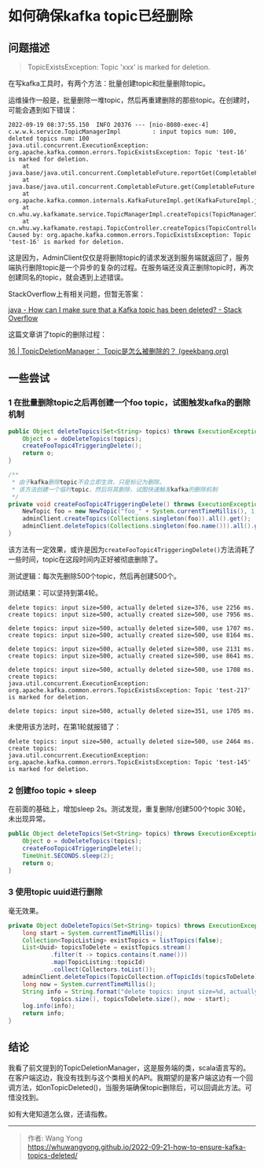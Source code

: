 # 如何确保kafka topic已经删除


## 问题描述

> TopicExistsException: Topic 'xxx' is marked for deletion.

在写kafka工具时，有两个方法：批量创建topic和批量删除topic。

运维操作一般是，批量删除一堆topic，然后再重建删除的那些topic。在创建时，可能会遇到如下错误：

```plaintext
2022-09-19 08:37:55.150  INFO 20376 --- [nio-8080-exec-4] c.w.w.k.service.TopicManagerImpl         : input topics num: 100, deleted topics num: 100
java.util.concurrent.ExecutionException: org.apache.kafka.common.errors.TopicExistsException: Topic 'test-16' is marked for deletion.
	at java.base/java.util.concurrent.CompletableFuture.reportGet(CompletableFuture.java:395)
	at java.base/java.util.concurrent.CompletableFuture.get(CompletableFuture.java:1999)
	at org.apache.kafka.common.internals.KafkaFutureImpl.get(KafkaFutureImpl.java:165)
	at cn.whu.wy.kafkamate.service.TopicManagerImpl.createTopics(TopicManagerImpl.java:56)
	at cn.whu.wy.kafkamate.restapi.TopicController.createTopics(TopicController.java:24)
Caused by: org.apache.kafka.common.errors.TopicExistsException: Topic 'test-16' is marked for deletion.

```

这是因为，AdminClient仅仅是将删除topic的请求发送到服务端就返回了，服务端执行删除topic是一个异步的复杂的过程。在服务端还没真正删除topic时，再次创建同名的topic，就会遇到上述错误。

StackOverflow上有相关问题，但暂无答案：

[java - How can I make sure that a Kafka topic has been deleted? - Stack Overflow](https://stackoverflow.com/questions/73109687/how-can-i-make-sure-that-a-kafka-topic-has-been-deleted)

这篇文章讲了topic的删除过程：

[16 | TopicDeletionManager： Topic是怎么被删除的？ (geekbang.org)](https://time.geekbang.org/column/article/241066)


## 一些尝试

### 1 在批量删除topic之后再创建一个foo topic，试图触发kafka的删除机制

```java
public Object deleteTopics(Set<String> topics) throws ExecutionException, InterruptedException {
    Object o = doDeleteTopics(topics);
    createFooTopic4TriggeringDelete();
    return o;
}

/**
 * 由于kafka删除topic不会立即生效，只是标记为删除。
 * 该方法创建一个临时topic，然后将其删除，试图快速触发kafka的删除机制
 */
private void createFooTopic4TriggeringDelete() throws ExecutionException, InterruptedException {
    NewTopic foo = new NewTopic("foo_" + System.currentTimeMillis(), 1, (short) 1);
    adminClient.createTopics(Collections.singleton(foo)).all().get();
    adminClient.deleteTopics(Collections.singleton(foo.name())).all().get();
}
```

该方法有一定效果，或许是因为`createFooTopic4TriggeringDelete()`方法消耗了一些时间，topic在这段时间内正好被彻底删除了。

测试逻辑：每次先删除500个topic，然后再创建500个。

测试结果：可以坚持到第4轮。

```plaintext
delete topics: input size=500, actually deleted size=376, use 2256 ms.
create topics: input size=500, actually created size=500, use 7956 ms.

delete topics: input size=500, actually deleted size=500, use 1707 ms.
create topics: input size=500, actually created size=500, use 8164 ms.

delete topics: input size=500, actually deleted size=500, use 2131 ms.
create topics: input size=500, actually created size=500, use 8641 ms.

delete topics: input size=500, actually deleted size=500, use 1708 ms.
create topics:
java.util.concurrent.ExecutionException: org.apache.kafka.common.errors.TopicExistsException: Topic 'test-217' is marked for deletion.

delete topics: input size=500, actually deleted size=351, use 1705 ms.
```

未使用该方法时，在第1轮就报错了：

```plaintext
delete topics: input size=500, actually deleted size=500, use 2464 ms.
create topics: 
java.util.concurrent.ExecutionException: org.apache.kafka.common.errors.TopicExistsException: Topic 'test-145' is marked for deletion.

```

### 2 创建foo topic + sleep

在前面的基础上，增加sleep 2s。测试发现，重复删除/创建500个topic 30轮，未出现异常。

```java
public Object deleteTopics(Set<String> topics) throws ExecutionException, InterruptedException {
    Object o = doDeleteTopics(topics);
    createFooTopic4TriggeringDelete();
    TimeUnit.SECONDS.sleep(2);
    return o;
}
```


### 3 使用topic uuid进行删除

毫无效果。

```java
private Object doDeleteTopics(Set<String> topics) throws ExecutionException, InterruptedException {
    long start = System.currentTimeMillis();
    Collection<TopicListing> existTopics = listTopics(false);
    List<Uuid> topicsToDelete = existTopics.stream()
            .filter(t -> topics.contains(t.name()))
            .map(TopicListing::topicId)
            .collect(Collectors.toList());
    adminClient.deleteTopics(TopicCollection.ofTopicIds(topicsToDelete)).all().get();
    long now = System.currentTimeMillis();
    String info = String.format("delete topics: input size=%d, actually deleted size=%d, use %d ms.",
            topics.size(), topicsToDelete.size(), now - start);
    log.info(info);
    return info;
}
```

## 结论

我看了前文提到的TopicDeletionManager，这是服务端的类，scala语言写的。在客户端这边，我没有找到与这个类相关的API。我期望的是客户端这边有一个回调方法，如onTopicDeleted()，当服务端确保topic删除后，可以回调此方法。可惜没找到。

如有大佬知道怎么做，还请指教。

---

> 作者: Wang Yong  
> https://whuwangyong.github.io/2022-09-21-how-to-ensure-kafka-topics-deleted/
